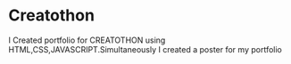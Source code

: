 # Creatothon
I Created portfolio for CREATOTHON using HTML,CSS,JAVASCRIPT.Simultaneously  I created a poster for my portfolio
